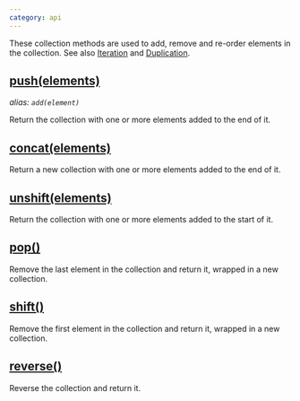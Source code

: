 ```yaml
---
category: api
---
```


These collection methods are used to add, remove and re-order elements in the collection. See also [Iteration](/api/#iteration) and [Duplication](/api/#duplicate).


## [push(elements)](/api/push/)
_alias: `add(element)`_

Return the collection with one or more elements added to the end of it.


## [concat(elements)](/api/concat/)

Return a new collection with one or more elements added to the end of it.


## [unshift(elements)](/api/unshift/)

Return the collection with one or more elements added to the start of it.


## [pop()](/api/pop/)

Remove the last element in the collection and return it, wrapped in a new collection.


## [shift()](/api/shift/)

Remove the first element in the collection and return it, wrapped in a new collection.


## [reverse()](/api/reverse/)

Reverse the collection and return it.

